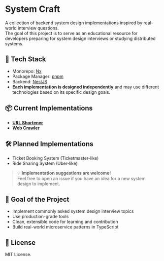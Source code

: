 # System Craft

A collection of backend system design implementations inspired by real-world interview questions.  
The goal of this project is to serve as an educational resource for developers preparing for system design interviews or studying distributed systems.

## 🚀 Tech Stack

- Monorepo: [Nx](https://nx.dev/)
- Package Manager: [pnpm](https://pnpm.io/)
- Backend: [NestJS](https://nestjs.com/)
- **Each implementation is designed independently** and may use different technologies based on its specific design goals.

## 📦 Current Implementations

- [**URL Shortener**](apps/url-shortener)
- [**Web Crawler**](apps/web-crawler)

## 🛠 Planned Implementations

- Ticket Booking System (Ticketmaster-like)
- Ride Sharing System (Uber-like)

> 💡 **Implementation suggestions are welcome!**  
> Feel free to open an issue if you have an idea for a new system design to implement.

## 🎯 Goal of the Project

- Implement commonly asked system design interview topics
- Use production-grade tools
- Clean, extensible code for learning and contribution
- Build real-world microservice patterns in TypeScript

## 📝 License

MIT License.
